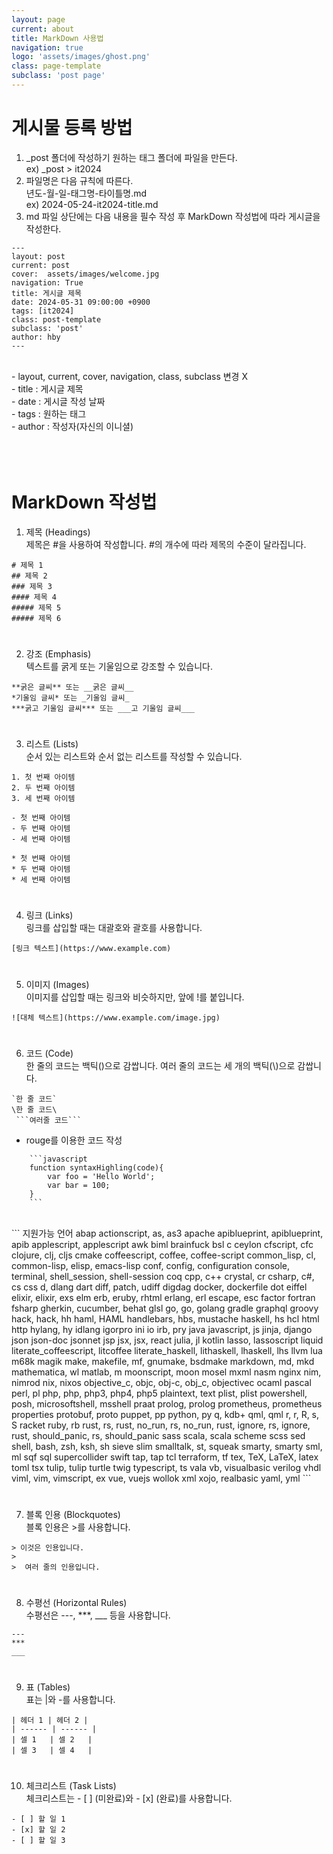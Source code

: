 ```yaml
---
layout: page
current: about
title: MarkDown 사용법
navigation: true
logo: 'assets/images/ghost.png'
class: page-template
subclass: 'post page'
---
```


# 게시물 등록 방법
1. _post 폴더에 작성하기 원하는 태그 폴더에 파일을 만든다.<br>
    ex) _post > it2024
2. 파일명은 다음 규칙에 따른다.<br>
    년도-월-일-태그명-타이틀명.md<br>
    ex) 2024-05-24-it2024-title.md
3. md 파일 상단에는 다음 내용을 필수 작성 후 MarkDown 작성법에 따라 게시글을 작성한다.<br>
```
---
layout: post
current: post
cover:  assets/images/welcome.jpg
navigation: True
title: 게시글 제목
date: 2024-05-31 09:00:00 +0900
tags: [it2024]
class: post-template
subclass: 'post'
author: hby
---
```
<br>
- layout, current, cover, navigation, class, subclass 변경 X<br>
- title : 게시글 제목<br>
- date : 게시글 작성 날짜<br>
- tags : 원하는 태그<br>
- author : 작성자(자신의 이니셜)<br>
<br><br><br>


# MarkDown 작성법
1. 제목 (Headings)<br>
제목은 #을 사용하여 작성합니다. #의 개수에 따라 제목의 수준이 달라집니다.
```
# 제목 1
## 제목 2
### 제목 3
#### 제목 4
##### 제목 5
##### 제목 6
```

# 
2. 강조 (Emphasis)<br>
텍스트를 굵게 또는 기울임으로 강조할 수 있습니다.
```
**굵은 글씨** 또는 __굵은 글씨__
*기울임 글씨* 또는 _기울임 글씨_
***굵고 기울임 글씨*** 또는 ___고 기울임 글씨___
```

# 
3. 리스트 (Lists)<br>
순서 있는 리스트와 순서 없는 리스트를 작성할 수 있습니다.
```
1. 첫 번째 아이템
2. 두 번째 아이템
3. 세 번째 아이템

- 첫 번째 아이템
- 두 번째 아이템
- 세 번째 아이템
 
* 첫 번째 아이템
* 두 번째 아이템
* 세 번째 아이템
```

# 
4. 링크 (Links)<br>
링크를 삽입할 때는 대괄호와 괄호를 사용합니다.
```
[링크 텍스트](https://www.example.com)
```

#
5. 이미지 (Images)<br>
이미지를 삽입할 때는 링크와 비슷하지만, 앞에 !를 붙입니다.
```
![대체 텍스트](https://www.example.com/image.jpg)
```

# 
6. 코드 (Code)<br>
한 줄의 코드는 백틱(\)으로 감쌉니다. 여러 줄의 코드는 세 개의 백틱(\\\)으로 감쌉니다.
```
`한 줄 코드`
\한 줄 코드\
 ```여러줄 코드```
```
* rouge를 이용한 코드 작성
```
    ```javascript
    function syntaxHighling(code){
        var foo = 'Hello World';
        var bar = 100;
    }
    ```
```
<br>
```
지원가능 언어
abap
actionscript, as, as3
apache
apiblueprint, apiblueprint, apib
applescript, applescript
awk
biml
brainfuck
bsl
c
ceylon
cfscript, cfc
clojure, clj, cljs
cmake
coffeescript, coffee, coffee-script
common_lisp, cl, common-lisp, elisp, emacs-lisp
conf, config, configuration
console, terminal, shell_session, shell-session
coq
cpp, c++
crystal, cr
csharp, c#, cs
css
d, dlang
dart
diff, patch, udiff
digdag
docker, dockerfile
dot
eiffel
elixir, elixir, exs
elm
erb, eruby, rhtml
erlang, erl
escape, esc
factor
fortran
fsharp
gherkin, cucumber, behat
glsl
go, go, golang
gradle
graphql
groovy
hack, hack, hh
haml, HAML
handlebars, hbs, mustache
haskell, hs
hcl
html
http
hylang, hy
idlang
igorpro
ini
io
irb, pry
java
javascript, js
jinja, django
json
json-doc
jsonnet
jsp
jsx, jsx, react
julia, jl
kotlin
lasso, lassoscript
liquid
literate_coffeescript, litcoffee
literate_haskell, lithaskell, lhaskell, lhs
llvm
lua
m68k
magik
make, makefile, mf, gnumake, bsdmake
markdown, md, mkd
mathematica, wl
matlab, m
moonscript, moon
mosel
mxml
nasm
nginx
nim, nimrod
nix, nixos
objective_c, objc, obj-c, obj_c, objectivec
ocaml
pascal
perl, pl
php, php, php3, php4, php5
plaintext, text
plist, plist
powershell, posh, microsoftshell, msshell
praat
prolog, prolog
prometheus, prometheus
properties
protobuf, proto
puppet, pp
python, py
q, kdb+
qml, qml
r, r, R, s, S
racket
ruby, rb
rust, rs, rust, no_run, rs, no_run, rust, ignore, rs, ignore, rust, should_panic, rs, should_panic
sass
scala, scala
scheme
scss
sed
shell, bash, zsh, ksh, sh
sieve
slim
smalltalk, st, squeak
smarty, smarty
sml, ml
sqf
sql
supercollider
swift
tap, tap
tcl
terraform, tf
tex, TeX, LaTeX, latex
toml
tsx
tulip, tulip
turtle
twig
typescript, ts
vala
vb, visualbasic
verilog
vhdl
viml, vim, vimscript, ex
vue, vuejs
wollok
xml
xojo, realbasic
yaml, yml
```



# 
7. 블록 인용 (Blockquotes)<br>
블록 인용은 >를 사용합니다.
```
> 이것은 인용입니다.
> 
>  여러 줄의 인용입니다.
```

#
8. 수평선 (Horizontal Rules)<br>
수평선은 ---, ***, ___ 등을 사용합니다.
```
---
***
___
```

#
9. 표 (Tables)<br>
표는 |와 -를 사용합니다.
```
| 헤더 1 | 헤더 2 |
| ------ | ------ |
| 셀 1   | 셀 2   |
| 셀 3   | 셀 4   |
```

#
10. 체크리스트 (Task Lists)<br>
체크리스트는 - [ ] (미완료)와 - [x] (완료)를 사용합니다.
```
- [ ] 할 일 1
- [x] 할 일 2
- [ ] 할 일 3
```